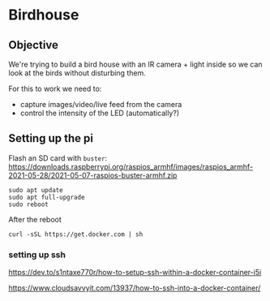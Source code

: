 # Birdhouse

## Objective

We're trying to build a bird house with an IR camera + light inside so we can look at the birds without disturbing them.

For this to work we need to:

- capture images/video/live feed from the camera
- control the intensity of the LED (automatically?)


## Setting up the pi

Flash an SD card with `buster`: https://downloads.raspberrypi.org/raspios_armhf/images/raspios_armhf-2021-05-28/2021-05-07-raspios-buster-armhf.zip

```
sudo apt update
sudo apt full-upgrade
sudo reboot
```

After the reboot

```
curl -sSL https://get.docker.com | sh
```

### setting up ssh

https://dev.to/s1ntaxe770r/how-to-setup-ssh-within-a-docker-container-i5i

https://www.cloudsavvyit.com/13937/how-to-ssh-into-a-docker-container/